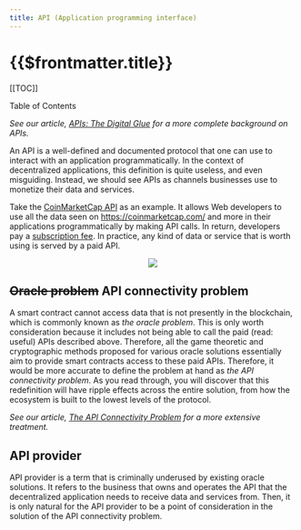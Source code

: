 ```yaml
---
title: API (Application programming interface)
---
```


# {{$frontmatter.title}}

[[TOC]]

<Version selectedVersion="pre-alpha" />

<div class="toc-label">Table of Contents</div>

*See our article, [APIs: The Digital Glue](https://medium.com/api3/apis-the-digital-glue-7ac87566e773) for a more complete background on APIs.*

An API is a well-defined and documented protocol that one can use to interact with an application programmatically.
In the context of decentralized applications, this definition is quite useless, and even misguiding.
Instead, we should see APIs as channels businesses use to monetize their data and services.

Take the [CoinMarketCap API](https://coinmarketcap.com/api/) as an example.
It allows Web developers to use all the data seen on https://coinmarketcap.com/ and more in their applications programmatically by making API calls.
In return, developers pay a [subscription fee](https://coinmarketcap.com/api/pricing/).
In practice, any kind of data or service that is worth using is served by a paid API.

<p align="center">
  <img src="https://github.com/clc-group/api3-docs/raw/master/figures/coinmarketcap.png" />
</p>

## ~~Oracle problem~~ API connectivity problem

A smart contract cannot access data that is not presently in the blockchain, which is commonly known as *the oracle problem*.
This is only worth consideration because it includes not being able to call the paid (read: useful) APIs described above.
Therefore, all the game theoretic and cryptographic methods proposed for various oracle solutions essentially aim to provide smart contracts access to these paid APIs.
Therefore, it would be more accurate to define the problem at hand as *the API connectivity problem*.
As you read through, you will discover that this redefinition will have ripple effects across the entire solution, from how the ecosystem is built to the lowest levels of the protocol.

*See our article, [The API Connectivity Problem](https://medium.com/api3/the-api-connectivity-problem-bd7fa0420636) for a more extensive treatment.*

## API provider

API provider is a term that is criminally underused by existing oracle solutions.
It refers to the business that owns and operates the API that the decentralized application needs to receive data and services from.
Then, it is only natural for the API provider to be a point of consideration in the solution of the API connectivity problem.
